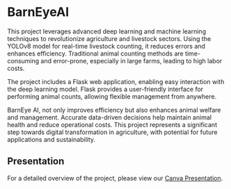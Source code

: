 # BarnEyeAI

This project leverages advanced deep learning and machine learning techniques to revolutionize agriculture and livestock sectors. Using the YOLOv8 model for real-time livestock counting, it reduces errors and enhances efficiency. Traditional animal counting methods are time-consuming and error-prone, especially in large farms, leading to high labor costs.

The project includes a Flask web application, enabling easy interaction with the deep learning model. Flask provides a user-friendly interface for performing animal counts, allowing flexible management from anywhere.

BarnEye AI, not only improves efficiency but also enhances animal welfare and management. Accurate data-driven decisions help maintain animal health and reduce operational costs. This project represents a significant step towards digital transformation in agriculture, with potential for future applications and sustainability.

## Presentation

For a detailed overview of the project, please view our [Canva Presentation](https://www.canva.com/design/DAGHQygBqFc/_h9vK5uXPwn0jFi2KomfOQ/edit?utm_content=DAGHQygBqFc&utm_campaign=designshare&utm_medium=link2&utm_source=sharebutton).
